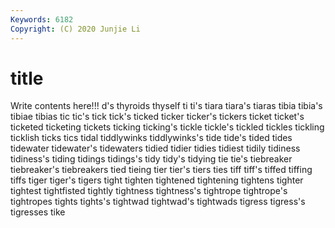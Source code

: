 ```yaml
---
Keywords: 6182
Copyright: (C) 2020 Junjie Li
---
```


# title

Write contents here!!!
d's 
thyroids 
thyself 
ti 
ti's 
tiara 
tiara's 
tiaras
tibia 
tibia's 
tibiae 
tibias 
tic 
tic's 
tick 
tick's 
ticked 
ticker
ticker's 
tickers 
ticket 
ticket's 
ticketed 
ticketing 
tickets 
ticking 
ticking's 
tickle
tickle's 
tickled 
tickles 
tickling 
ticklish 
ticks 
tics 
tidal 
tiddlywinks 
tiddlywinks's
tide 
tide's 
tided 
tides 
tidewater 
tidewater's 
tidewaters 
tidied 
tidier 
tidies
tidiest 
tidily 
tidiness 
tidiness's 
tiding 
tidings 
tidings's 
tidy 
tidy's 
tidying
tie 
tie's 
tiebreaker 
tiebreaker's 
tiebreakers 
tied 
tieing 
tier 
tier's 
tiers
ties 
tiff 
tiff's 
tiffed 
tiffing 
tiffs 
tiger 
tiger's 
tigers 
tight
tighten 
tightened 
tightening 
tightens 
tighter 
tightest 
tightfisted 
tightly 
tightness 
tightness's
tightrope 
tightrope's 
tightropes 
tights 
tights's 
tightwad 
tightwad's 
tightwads 
tigress 
tigress's
tigresses 
tike 
